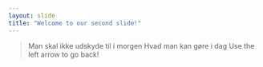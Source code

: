 ```yaml
---
layout: slide
title: "Welcome to our second slide!"
---
```

>Man skal ikke udskyde til i morgen
>Hvad man kan gøre i dag
Use the left arrow to go back!
